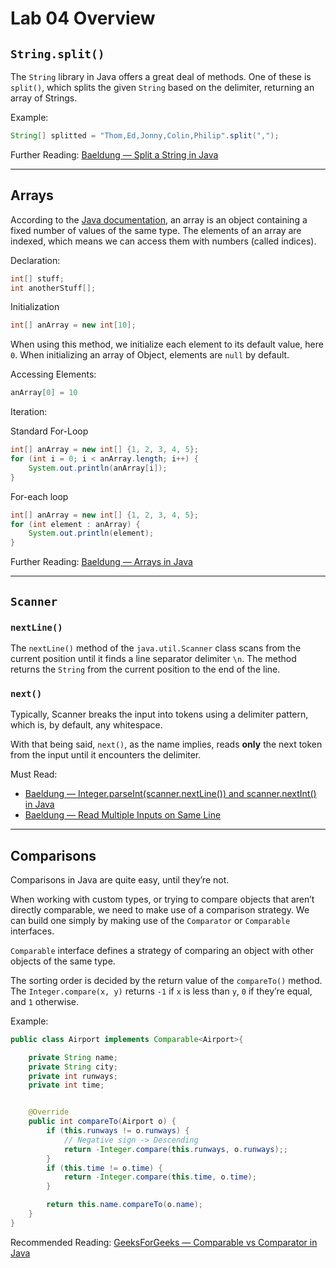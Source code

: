 # Lab 04 Overview

## `String.split()`

The `String` library in Java offers a great deal of methods. One of these is `split()`, which splits the given `String` based on the delimiter, returning an array of Strings.

Example:

```java
String[] splitted = "Thom,Ed,Jonny,Colin,Philip".split(",");
```

Further Reading: [Baeldung &mdash; Split a String in Java](https://www.baeldung.com/java-split-string)

----

## Arrays

According to the [Java documentation](https://docs.oracle.com/javase/tutorial/java/nutsandbolts/arrays.html), an array is an object containing a fixed number of values of the same type. The elements of an array are indexed, which means we can access them with numbers (called indices).

Declaration:

```java
int[] stuff;
int anotherStuff[];
```

Initialization

```java
int[] anArray = new int[10];
```

When using this method, we initialize each element to its default value, here `0`. When initializing an array of Object, elements are `null` by default.

Accessing Elements:

```java
anArray[0] = 10
```

Iteration:

Standard For-Loop

```java
int[] anArray = new int[] {1, 2, 3, 4, 5};
for (int i = 0; i < anArray.length; i++) {
    System.out.println(anArray[i]);
}
```

For-each loop

```java
int[] anArray = new int[] {1, 2, 3, 4, 5};
for (int element : anArray) {
    System.out.println(element);
}
```

Further Reading: [Baeldung &mdash; Arrays in Java](https://www.baeldung.com/java-arrays-guide)

----

## `Scanner`

### `nextLine()`

The `nextLine()` method of the `java.util.Scanner` class scans from the current position until it finds a line separator delimiter `\n`. The method returns the `String` from the current position to the end of the line.

### `next()`

Typically, Scanner breaks the input into tokens using a delimiter pattern, which is, by default, any whitespace.

With that being said, `next()`, as the name implies, reads **only** the next token from the input until it encounters the delimiter.

Must Read:

- [Baeldung &mdash; Integer.parseInt(scanner.nextLine()) and scanner.nextInt() in Java](https://www.baeldung.com/java-scanner-integer)
- [Baeldung &mdash; Read Multiple Inputs on Same Line](https://www.baeldung.com/java-read-multiple-inputs-same-line)

----

## Comparisons

Comparisons in Java are quite easy, until they’re not.

When working with custom types, or trying to compare objects that aren’t directly comparable, we need to make use of a comparison strategy. We can build one simply by making use of the `Comparator` or `Comparable` interfaces.

`Comparable` interface defines a strategy of comparing an object with other objects of the same type.

The sorting order is decided by the return value of the `compareTo()` method. The `Integer.compare(x, y)` returns `-1` if `x` is less than `y`, `0` if they’re equal, and `1` otherwise.

Example:

```java
public class Airport implements Comparable<Airport>{

    private String name;
    private String city;
    private int runways;
    private int time;


    @Override
    public int compareTo(Airport o) {
        if (this.runways != o.runways) {
            // Negative sign -> Descending
            return -Integer.compare(this.runways, o.runways);;
        }
        if (this.time != o.time) {
            return -Integer.compare(this.time, o.time);
        }

        return this.name.compareTo(o.name);
    }
}
```

Recommended Reading: [GeeksForGeeks &mdash; Comparable vs Comparator in Java](https://www.geeksforgeeks.org/comparable-vs-comparator-in-java/)
